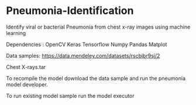 # Pneumonia-Identification
Identify viral or bacterial Pneumonia from chest x-ray images using machine learning

Dependencies : 
  OpenCV
  Keras
  Tensorflow
  Numpy
  Pandas
  Matplot
  
Data samples: https://data.mendeley.com/datasets/rscbjbr9sj/2

Chest X-rays.tar

To recompile the model download the data sample and run the pneumonia model developer.

To run existing model sample run the model executor 
